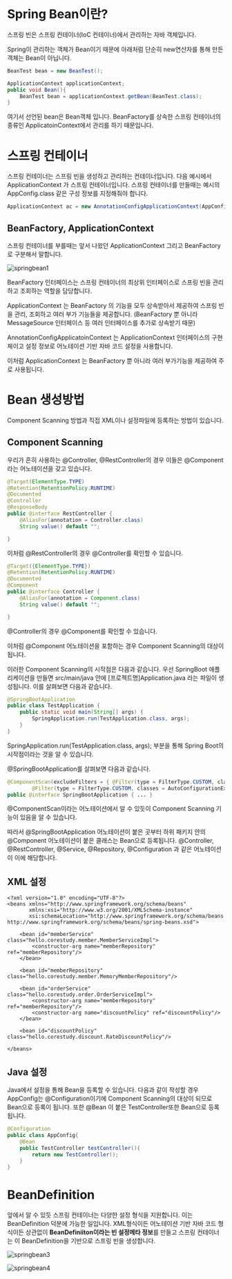 # Spring Bean이란?

스프링 빈은 스프링 컨테이너(IoC 컨테이너)에서 관리하는 자바 객체입니다. 

Spring이 관리하는 객체가 Bean이기 때문에 아래처럼 단순히 new연산자를 통해 만든 객체는 Bean이 아닙니다. 

```java
BeanTest bean = new BeanTest();
```



```java
ApplicationContext applicationContext;
public void Bean(){
	BeanTest bean = applicationContext.getBean(BeanTest.class);
}
```

여기서 선언된 bean은 Bean객체 입니다. BeanFactory를 상속한 스프링 컨테이너의 종류인 ApplicatoinContext에서 관리를 하기 때문입니다. 



# 스프링 컨테이너 

스프링 컨테이너는 스프링 빈을 생성하고 관리하는 컨테이너입니다. 다음 예시에서 ApplicationContext 가 스프링 컨테이너입니다. 스프링 컨테이너를 만들때는 예시의 AppConfig.class 같은 구성 정보를 지정해줘야 합니다.

```java
ApplicationContext ac = new AnnotationConfigApplicationContext(AppConfig.class);
```



## BeanFactory, ApplicationContext

스프링 컨테이너를 부를때는 앞서 나왔던 ApplicationContext 그리고 BeanFactory 로 구분해서 말합니다.

![springbean1](https://user-images.githubusercontent.com/59478159/153131470-76216646-10df-4c36-890b-541a32c9ce64.png)

BeanFactory 인터페이스는 스프링 컨테이너의 최상위 인터페이스로 스프링 빈을 관리하고 조회하는 역할을 담당합니다.

ApplicationContext 는 BeanFactory 의 기능을 모두 상속받아서 제공하여 스프링 빈을 관리, 조회하고 여러 부가 기능들을 제공합니다. (BeanFactory 뿐 아니라 MessageSource 인터페이스 등 여러 인터페이스를 추가로 상속받기 때문)

AnnotationConfigApplicatoinContext 는 ApplicationContext 인터페이스의 구현체이고 설정 정보로 어노테이션 기반 자바 코드 설정을 사용합니다.

이처럼 ApplicationContext 는 BeanFactory 뿐 아니라 여러 부가기능을 제공하여 주로 사용됩니다.





# Bean 생성방법

Component Scanning 방법과 직접 XML이나 설정파일에 등록하는 방법이 있습니다. 



## Component Scanning

우리가 흔히 사용하는 @Controller, @RestController의 경우 이들은 @Component라는 어노테이션을 갖고 있습니다. 

```java
@Target(ElementType.TYPE)
@Retention(RetentionPolicy.RUNTIME)
@Documented
@Controller
@ResponseBody
public @interface RestController {
	@AliasFor(annotation = Controller.class)
	String value() default "";

}
```

이처럼 @RestController의 경우 @Controller를 확인할 수 있습니다. 



```java
@Target({ElementType.TYPE})
@Retention(RetentionPolicy.RUNTIME)
@Documented
@Component
public @interface Controller {
	@AliasFor(annotation = Component.class)
	String value() default "";

}
```

@Controller의 경우 @Component를 확인할 수 있습니다. 

이처럼 @Component 어노테이션을 포함하는 경우 Component Scanning의 대상이 됩니다. 



이러한 Component Scanning의 시작점은 다음과 같습니다. 우선 SpringBoot 애플리케이션을 만들면 src/main/java 안에 [프로젝트명]Application.java 라는 파일이 생성됩니다. 이를 살펴보면 다음과 같습니다. 

```java
@SpringBootApplication
public class TestApplication {
    public static void main(String[] args) {
        SpringApplication.run(TestApplication.class, args);
    }
}
```

SpringApplication.run(TestApplication.class, args); 부분을 통해 Spring Boot의 시작점이라는 것을 알 수 있습니다. 

@SpringBootApplication를 살펴보면 다음과 같습니다. 

```java
@ComponentScan(excludeFilters = { @Filter(type = FilterType.CUSTOM, classes = TypeExcludeFilter.class),
		@Filter(type = FilterType.CUSTOM, classes = AutoConfigurationExcludeFilter.class) })
public @interface SpringBootApplication { ... }
```



@ComponentScan이라는 어노테이션에서 알 수 있듯이 Component Scanning 기능이 있음을 알 수 있습니다. 

따라서 @SpringBootApplication 어노테이션이 붙은 곳부터 하위 패키지 안의 @Component 어노테이션이 붙은 클래스는 Bean으로 등록됩니다. @Controller, @RestController, @Service, @Repository, @Configuration 과 같은 어노테이션이 이에 해당합니다. 



## XML 설정

```
<?xml version="1.0" encoding="UTF-8"?>
<beans xmlns="http://www.springframework.org/schema/beans"
       xmlns:xsi="http://www.w3.org/2001/XMLSchema-instance"
       xsi:schemaLocation="http://www.springframework.org/schema/beans http://www.springframework.org/schema/beans/spring-beans.xsd">

    <bean id="memberService" class="hello.corestudy.member.MemberServiceImpl">
        <constructor-arg name="memberRepository" ref="memberRepository"/>
    </bean>

    <bean id="memberRepository" class="hello.corestudy.member.MemoryMemberRepository"/>

    <bean id="orderService" class="hello.corestudy.order.OrderServiceImpl">
        <constructor-arg name="memberRepository" ref="memberRepository"/>
        <constructor-arg name="discountPolicy" ref="discountPolicy"/>
    </bean>

    <bean id="discountPolicy" class="hello.corestudy.discount.RateDiscountPolicy"/>

</beans>
```



## Java 설정

Java에서 설정을 통해 Bean을 등록할 수 있습니다. 다음과 같이 작성할 경우 AppConfig는 @Configuration이기에 Component Scanning의 대상이 되므로 Bean으로 등록이 됩니다. 또한 @Bean 이 붙은 TestController또한 Bean으로 등록됩니다. 

```java
@Configuration
public class AppConfig{
	@Bean
	public TestController testController(){
		return new TestController();
	}
}
```



# BeanDefinition

앞에서 알 수 있듯 스프링 컨테이너는 다양한 설정 형식을 지원합니다. 이는 BeanDefinition 덕분에 가능한 일입니다. XML형식이든 어노테이션 기반 자바 코드 형식이든 상관없이 **BeanDefiniiton이라는 빈 설정메타 정보**를 만들고 스프링 컨테이너는 이 BeanDefinition을 기반으로 스프링 빈을 생성합니다. 

![springbean3](https://user-images.githubusercontent.com/59478159/153131484-82123b8b-02dd-4edc-892c-1233202453c5.png)



![springbean4](https://user-images.githubusercontent.com/59478159/153131492-a1e5ea9c-af61-4151-8430-7ca7f628c181.png)





